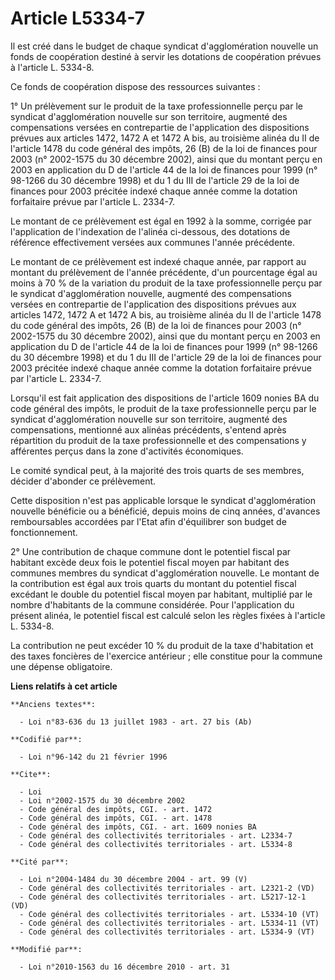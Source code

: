 # Article L5334-7

Il est créé dans le budget de chaque syndicat d'agglomération nouvelle un fonds de coopération destiné à servir les dotations
de coopération prévues à l'article L. 5334-8. 

Ce fonds de coopération dispose des ressources suivantes : 

1° Un prélèvement sur le produit de la taxe professionnelle perçu par le syndicat d'agglomération nouvelle sur son
territoire, augmenté des compensations versées en contrepartie de l'application des dispositions prévues aux articles 1472,
1472 A et 1472 A bis, au troisième alinéa du II de l'article 1478 du code général des impôts, 26 (B) de la loi de finances
pour 2003 (n° 2002-1575 du 30 décembre 2002), ainsi que du montant perçu en 2003 en application du D de l'article 44 de la
loi de finances pour 1999 (n° 98-1266 du 30 décembre 1998) et du 1 du III de l'article 29 de la loi de finances pour 2003
précitée indexé chaque année comme la dotation forfaitaire prévue par l'article L. 2334-7. 

Le montant de ce prélèvement est égal en 1992 à la somme, corrigée par l'application de l'indexation de l'alinéa ci-dessous,
des dotations de référence effectivement versées aux communes l'année précédente. 

Le montant de ce prélèvement est indexé chaque année, par rapport au montant du prélèvement de l'année précédente, d'un
pourcentage égal au moins à 70 % de la variation du produit de la taxe professionnelle perçu par le syndicat d'agglomération
nouvelle, augmenté des compensations versées en contrepartie de l'application des dispositions prévues aux articles 1472,
1472 A et 1472 A bis, au troisième alinéa du II de l'article 1478 du code général des impôts, 26 (B) de la loi de finances
pour 2003 (n° 2002-1575 du 30 décembre 2002), ainsi que du montant perçu en 2003 en application du D de l'article 44 de la
loi de finances pour 1999 (n° 98-1266 du 30 décembre 1998) et du 1 du III de l'article 29 de la loi de finances pour 2003
précitée indexé chaque année comme la dotation forfaitaire prévue par l'article L. 2334-7. 

Lorsqu'il est fait application des dispositions de l'article 1609 nonies BA du code général des impôts, le produit de la taxe
professionnelle perçu par le syndicat d'agglomération nouvelle sur son territoire, augmenté des compensations, mentionné aux
alinéas précédents, s'entend après répartition du produit de la taxe professionnelle et des compensations y afférentes perçus
dans la zone d'activités économiques. 

Le comité syndical peut, à la majorité des trois quarts de ses membres, décider d'abonder ce prélèvement. 

Cette disposition n'est pas applicable lorsque le syndicat d'agglomération nouvelle bénéficie ou a bénéficié, depuis moins de
cinq années, d'avances remboursables accordées par l'Etat afin d'équilibrer son budget de fonctionnement. 

2° Une contribution de chaque commune dont le potentiel fiscal par habitant excède deux fois le potentiel fiscal moyen par
habitant des communes membres du syndicat d'agglomération nouvelle. Le montant de la contribution est égal aux trois quarts
du montant du potentiel fiscal excédant le double du potentiel fiscal moyen par habitant, multiplié par le nombre d'habitants
de la commune considérée. Pour l'application du présent alinéa, le potentiel fiscal est calculé selon les règles fixées à
l'article L. 5334-8. 

La contribution ne peut excéder 10 % du produit de la taxe d'habitation et des taxes foncières de l'exercice antérieur ; elle
constitue pour la commune une dépense obligatoire.

**Liens relatifs à cet article**

	**Anciens textes**:

	  - Loi n°83-636 du 13 juillet 1983 - art. 27 bis (Ab)

	**Codifié par**:

	  - Loi n°96-142 du 21 février 1996

	**Cite**:

	  - Loi
	  - Loi n°2002-1575 du 30 décembre 2002
	  - Code général des impôts, CGI. - art. 1472
	  - Code général des impôts, CGI. - art. 1478
	  - Code général des impôts, CGI. - art. 1609 nonies BA
	  - Code général des collectivités territoriales - art. L2334-7
	  - Code général des collectivités territoriales - art. L5334-8

	**Cité par**:

	  - Loi n°2004-1484 du 30 décembre 2004 - art. 99 (V)
	  - Code général des collectivités territoriales - art. L2321-2 (VD)
	  - Code général des collectivités territoriales - art. L5217-12-1 (VD)
	  - Code général des collectivités territoriales - art. L5334-10 (VT)
	  - Code général des collectivités territoriales - art. L5334-11 (VT)
	  - Code général des collectivités territoriales - art. L5334-9 (VT)

	**Modifié par**:

	  - Loi n°2010-1563 du 16 décembre 2010 - art. 31
